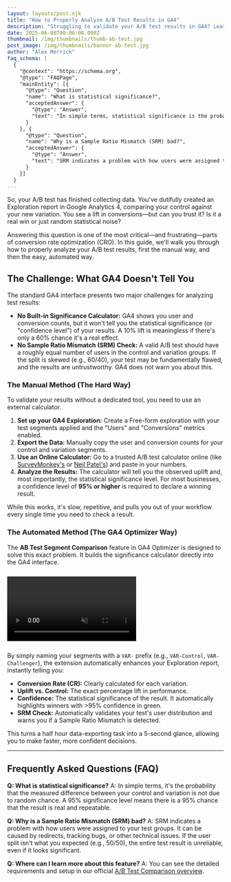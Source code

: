 ```yaml
---
layout: layouts/post.njk
title: "How to Properly Analyze A/B Test Results in GA4"
description: "Struggling to validate your A/B test results in GA4? Learn the manual method for checking statistical significance and discover how to automate the entire process in one click."
date: 2025-06-08T00:00:00.000Z
thumbnail: /img/thumbnails/thumb-ab-test.jpg
post_image: /img/thumbnails/banner-ab-test.jpg
author: "Alex Merrick"
faq_schema: |
  {
    "@context": "https://schema.org",
    "@type": "FAQPage",
    "mainEntity": [{
      "@type": "Question",
      "name": "What is statistical significance?",
      "acceptedAnswer": {
        "@type": "Answer",
        "text": "In simple terms, statistical significance is the probability that the measured difference between your control and variation is not due to random chance. A 95% significance level means there is a 95% chance that the result is real and repeatable."
      }
    }, {
      "@type": "Question",
      "name": "Why is a Sample Ratio Mismatch (SRM) bad?",
      "acceptedAnswer": {
        "@type": "Answer",
        "text": "SRM indicates a problem with how users were assigned to your test groups. It can be caused by redirects, tracking bugs, or other technical issues. If the user split isn't what you expected (e.g., 50/50), the entire test result is unreliable, even if it looks significant."
      }
    }]
  }
---
```


So, your A/B test has finished collecting data. You've dutifully created an Exploration report in Google Analytics 4, comparing your control against your new variation. You see a lift in conversions—but can you trust it? Is it a real win or just random statistical noise?

Answering this question is one of the most critical—and frustrating—parts of conversion rate optimization (CRO). In this guide, we'll walk you through how to properly analyze your A/B test results, first the manual way, and then the easy, automated way.

## The Challenge: What GA4 Doesn't Tell You

The standard GA4 interface presents two major challenges for analyzing test results:

*   **No Built-in Significance Calculator:** GA4 shows you user and conversion counts, but it won't tell you the statistical significance (or "confidence level") of your results. A 10% lift is meaningless if there's only a 60% chance it's a real effect.
*   **No Sample Ratio Mismatch (SRM) Check:** A valid A/B test should have a roughly equal number of users in the control and variation groups. If the split is skewed (e.g., 60/40), your test may be fundamentally flawed, and the results are untrustworthy. GA4 does not warn you about this.

### The Manual Method (The Hard Way)

To validate your results without a dedicated tool, you need to use an external calculator.

1.  **Set up your GA4 Exploration:** Create a Free-form exploration with your test segments applied and the "Users" and "Conversions" metrics enabled.
2.  **Export the Data:** Manually copy the user and conversion counts for your control and variation segments.
3.  **Use an Online Calculator:** Go to a trusted A/B test calculator online (like [SurveyMonkey's](https://www.surveymonkey.com/mp/ab-testing-significance-calculator/) or [Neil Patel's](https://neilpatel.com/ab-testing-calculator/)) and paste in your numbers.
4.  **Analyze the Results:** The calculator will tell you the observed uplift and, most importantly, the statistical significance level. For most businesses, a confidence level of **95% or higher** is required to declare a winning result.

While this works, it's slow, repetitive, and pulls you out of your workflow every single time you need to check a result.

### The Automated Method (The GA4 Optimizer Way)

The **AB Test Segment Comparison** feature in GA4 Optimizer is designed to solve this exact problem. It builds the significance calculator directly into the GA4 interface.

<div class="feature-video-container" data-video-name="ABTestCompare" style="max-width: 700px; margin: 25px auto;">
    <video autoplay loop muted playsinline>
        <source src="/mp4/ab_test_compare.mp4" type="video/mp4">
    </video>
    <div class="play-icon-overlay"></div>
</div>

By simply naming your segments with a `VAR-` prefix (e.g., `VAR-Control`, `VAR-Challenger`), the extension automatically enhances your Exploration report, instantly telling you:

*   **Conversion Rate (CR):** Clearly calculated for each variation.
*   **Uplift vs. Control:** The exact percentage lift in performance.
*   **Confidence:** The statistical significance of the result. It automatically highlights winners with >95% confidence in green.
*   **SRM Check:** Automatically validates your test's user distribution and warns you if a Sample Ratio Mismatch is detected.

This turns a half hour data-exporting task into a 5-second glance, allowing you to make faster, more confident decisions.

---

## **Frequently Asked Questions (FAQ)**

**Q: What is statistical significance?**
A: In simple terms, it's the probability that the measured difference between your control and variation is not due to random chance. A 95% significance level means there is a 95% chance that the result is real and repeatable.

**Q: Why is a Sample Ratio Mismatch (SRM) bad?**
A: SRM indicates a problem with how users were assigned to your test groups. It can be caused by redirects, tracking bugs, or other technical issues. If the user split isn't what you expected (e.g., 50/50), the entire test result is unreliable, even if it looks significant.

**Q: Where can I learn more about this feature?**
A: You can see the detailed requirements and setup in our official [A/B Test Comparison overview](/features/#feature-ab-test-segment-comparison).